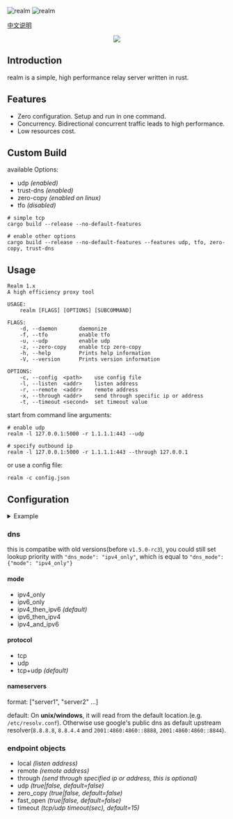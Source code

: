 ![realm](https://github.com/zephyrchien/realm/workflows/ci/badge.svg)
![realm](https://github.com/zephyrchien/realm/workflows/release/badge.svg)

[中文说明](https://zhb.me/realm)

<p align="center"><img src="https://raw.githubusercontent.com/zhboner/realm/master/realm.png"/></p>

## Introduction

realm is a simple, high performance relay server written in rust.

## Features
- Zero configuration. Setup and run in one command.
- Concurrency. Bidirectional concurrent traffic leads to high performance.
- Low resources cost.

## Custom Build
available Options:
- udp *(enabled)*
- trust-dns *(enabled)*
- zero-copy *(enabled on linux)*
- tfo *(disabled)*

```shell
# simple tcp
cargo build --release --no-default-features

# enable other options
cargo build --release --no-default-features --features udp, tfo, zero-copy, trust-dns
```

## Usage
```shell
Realm 1.x
A high efficiency proxy tool

USAGE:
    realm [FLAGS] [OPTIONS] [SUBCOMMAND]

FLAGS:
    -d, --daemon       daemonize
    -f, --tfo          enable tfo
    -u, --udp          enable udp
    -z, --zero-copy    enable tcp zero-copy
    -h, --help         Prints help information
    -V, --version      Prints version information

OPTIONS:
    -c, --config  <path>    use config file
    -l, --listen  <addr>    listen address
    -r, --remote  <addr>    remote address
    -x, --through <addr>    send through specific ip or address
    -t, --timeout <second>  set timeout value
```

start from command line arguments:
```shell
# enable udp
realm -l 127.0.0.1:5000 -r 1.1.1.1:443 --udp

# specify outbound ip
realm -l 127.0.0.1:5000 -r 1.1.1.1:443 --through 127.0.0.1
```

or use a config file:
```shell
realm -c config.json
```

## Configuration

<details>
<summary>Example</summary>
<pre>
<code>{
	"dns_mode": {
		"mode": "ipv4_only",
		"protocol": "tcp+udp",
		"nameservers": ["8.8.8.8", "8.8.4.4"]
	},
	"endpoints": [
		{
			"local": "0.0.0.0:5000",
			"remote": "1.1.1.1:443"
		},
		{
			"local": "0.0.0.0:10000",
			"remote": "www.google.com:443",
			"udp": true,
			"fast_open": true,
			"zero_copy": true,
			"timeout": 60
		},
		{
			"local": "0.0.0.0:15000",
			"remote": "www.microsoft.com:443",
			"through": "127.0.0.1",
			"timeout": 120
		}
	]
}</code>
</pre>
</details>

### dns
this is compatibe with old versions(before `v1.5.0-rc3`), you could still set lookup priority with `"dns_mode": "ipv4_only"`, which is equal to `"dns_mode": {"mode": "ipv4_only"}`

#### mode
- ipv4_only
- ipv6_only
- ipv4_then_ipv6 *(default)*
- ipv6_then_ipv4
- ipv4_and_ipv6

#### protocol
- tcp
- udp
- tcp+udp *(default)*

#### nameservers
format: ["server1", "server2" ...]

default:
On **unix/windows**, it will read from the default location.(e.g. `/etc/resolv.conf`). Otherwise use google's public dns as default upstream resolver(`8.8.8.8`, `8.8.4.4` and `2001:4860:4860::8888`, `2001:4860:4860::8844`).

### endpoint objects
- local *(listen address)*
- remote *(remote address)*
- through *(send through specified ip or address, this is optional)*
- udp *(true|false, default=false)*
- zero_copy *(true|false, default=false)*
- fast_open *(true|false, default=false)*
- timeout *(tcp/udp timeout(sec), default=15)*
